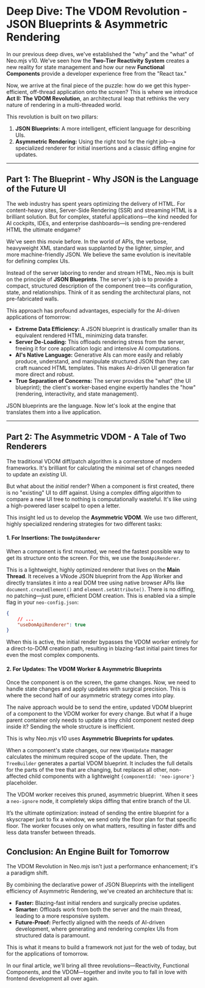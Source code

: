 # Deep Dive: The VDOM Revolution - JSON Blueprints & Asymmetric Rendering

In our previous deep dives, we've established the "why" and the "what" of Neo.mjs v10. We've seen how the **Two-Tier Reactivity System** creates a new reality for state management and how our new **Functional Components** provide a developer experience free from the "React tax."

Now, we arrive at the final piece of the puzzle: how do we get this hyper-efficient, off-thread application onto the screen? This is where we introduce **Act II: The VDOM Revolution**, an architectural leap that rethinks the very nature of rendering in a multi-threaded world.

This revolution is built on two pillars:
1.  **JSON Blueprints:** A more intelligent, efficient language for describing UIs.
2.  **Asymmetric Rendering:** Using the right tool for the right job—a specialized renderer for initial insertions and a classic diffing engine for updates.

---

## Part 1: The Blueprint - Why JSON is the Language of the Future UI

The web industry has spent years optimizing the delivery of HTML. For content-heavy sites, Server-Side Rendering (SSR) and streaming HTML is a brilliant solution. But for complex, stateful applications—the kind needed for AI cockpits, IDEs, and enterprise dashboards—is sending pre-rendered HTML the ultimate endgame?

We've seen this movie before. In the world of APIs, the verbose, heavyweight XML standard was supplanted by the lighter, simpler, and more machine-friendly JSON. We believe the same evolution is inevitable for defining complex UIs.

Instead of the server laboring to render and stream HTML, Neo.mjs is built on the principle of **JSON Blueprints**. The server's job is to provide a compact, structured description of the component tree—its configuration, state, and relationships. Think of it as sending the architectural plans, not pre-fabricated walls.

This approach has profound advantages, especially for the AI-driven applications of tomorrow:

*   **Extreme Data Efficiency:** A JSON blueprint is drastically smaller than its equivalent rendered HTML, minimizing data transfer.
*   **Server De-Loading:** This offloads rendering stress from the server, freeing it for core application logic and intensive AI computations.
*   **AI's Native Language:** Generative AIs can more easily and reliably produce, understand, and manipulate structured JSON than they can craft nuanced HTML templates. This makes AI-driven UI generation far more direct and robust.
*   **True Separation of Concerns:** The server provides the "what" (the UI blueprint); the client's worker-based engine expertly handles the "how" (rendering, interactivity, and state management).

JSON blueprints are the language. Now let's look at the engine that translates them into a live application.

---

## Part 2: The Asymmetric VDOM - A Tale of Two Renderers

The traditional VDOM diff/patch algorithm is a cornerstone of modern frameworks. It's brilliant for calculating the minimal set of changes needed to update an *existing* UI.

But what about the *initial* render? When a component is first created, there is no "existing" UI to diff against. Using a complex diffing algorithm to compare a new UI tree to nothing is computationally wasteful. It's like using a high-powered laser scalpel to open a letter.

This insight led us to develop the **Asymmetric VDOM**. We use two different, highly specialized rendering strategies for two different tasks:

#### 1. For Insertions: The `DomApiRenderer`

When a component is first mounted, we need the fastest possible way to get its structure onto the screen. For this, we use the `DomApiRenderer`.

This is a lightweight, highly optimized renderer that lives on the **Main Thread**. It receives a VNode JSON blueprint from the App Worker and directly translates it into a real DOM tree using native browser APIs like `document.createElement()` and `element.setAttribute()`. There is no diffing, no patching—just pure, efficient DOM creation.
This is enabled via a simple flag in your `neo-config.json`:
```json
{
    // ...
    "useDomApiRenderer": true
}
```

When this is active, the initial render bypasses the VDOM worker entirely for a direct-to-DOM creation path, resulting
in blazing-fast initial paint times for even the most complex components.

#### 2. For Updates: The VDOM Worker & Asymmetric Blueprints

Once the component is on the screen, the game changes. Now, we need to handle state changes and apply updates with
surgical precision. This is where the second half of our asymmetric strategy comes into play.

The naive approach would be to send the entire, updated VDOM blueprint of a component to the VDOM worker for every
change. But what if a huge parent container only needs to update a tiny child component nested deep inside it?
Sending the whole structure is inefficient.

This is why Neo.mjs v10 uses **Asymmetric Blueprints for updates**.

When a component's state changes, our new `VDomUpdate` manager calculates the minimum required scope of the update.
Then, the `TreeBuilder` generates a partial VDOM blueprint. It includes the full details for the parts of the tree that
are changing, but replaces all other, non-affected child components with a lightweight `{componentId: 'neo-ignore'}`
placeholder.

The VDOM worker receives this pruned, asymmetric blueprint. When it sees a `neo-ignore` node, it completely skips diffing
that entire branch of the UI.

It’s the ultimate optimization: instead of sending the entire blueprint for a skyscraper just to fix a window, we send
only the floor plan for that specific floor. The worker focuses only on what matters, resulting in faster diffs and less
data transfer between threads.

## Conclusion: An Engine Built for Tomorrow

The VDOM Revolution in Neo.mjs isn't just a performance enhancement; it's a paradigm shift.

By combining the declarative power of JSON Blueprints with the intelligent efficiency of Asymmetric Rendering, we've
created an architecture that is:
*   **Faster:** Blazing-fast initial renders and surgically precise updates.
*   **Smarter:** Offloads work from both the server and the main thread, leading to a more responsive system.
*   **Future-Proof:** Perfectly aligned with the needs of AI-driven development, where generating and rendering complex
    UIs from structured data is paramount.
 
This is what it means to build a framework not just for the web of today, but for the applications of tomorrow.

In our final article, we'll bring all three revolutions—Reactivity, Functional Components, and the VDOM—together and
invite you to fall in love with frontend development all over again.
